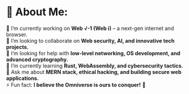 # 💫 About Me:
🔭 I’m currently working on **Web √-1 (Web i)** – a next-gen internet and browser.  <br>👯 I’m looking to collaborate on **Web security, AI, and innovative tech projects.**  <br>🤝 I’m looking for help with **low-level networking, OS development, and advanced cryptography.**  <br>🌱 I’m currently learning **Rust, WebAssembly, and cybersecurity tactics.**  <br>💬 Ask me about **MERN stack, ethical hacking, and building secure web applications.**  <br>⚡ Fun fact: **I believe the Omniverse is ours to conquer!** 🚀  <br>
